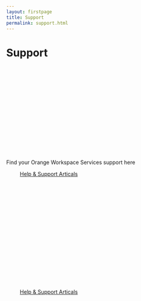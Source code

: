 ```yaml
---
layout: firstpage
title: Support
permalink: support.html
---
```


<style type="text/css">
    .bgimg {
        background-image: url('../images/support-bg.jpg');
        background-position:center bottom 20%;
	    background-size: 100%;
	    background-repeat: no-repeat
    }
    .bgarticles {
        text-align: center;
        border-radius: 15px;
        background-image: url('../images/support-bgarticles.jpg');
        background-position:center;
	    background-size: 100%;
	    background-repeat: no-repeat;
        height: 300px
    }
    .bgdocuments {
        text-align: center;
        border-radius: 15px;
        background-image: url('../images/support-bgdocuments.jpg');
        background-position:center;
	    background-size: 100%;
	    background-repeat: no-repeat;
        height: 300px
    }
    .jumbotron-height {
        height: 300px;
    }
    .col-sm-45 {
        width: 45%
    }
    .col-sm-10 {
        width: 10%
    }
</style>

<div class="jumbotron jumbotron-height bgimg">
    <div class="container">
        <h1>Support</h1>
        <p></p>
        <p></p>
    </div>
</div>

<div class="container">
    <div class="row-nopadding">
        <div class="col-sm-12 text-center">
            <h7>Find your Orange Workspace Services support here</h7>
        </div>
    </div>
</div>

<div class="container">
    <div>
        <div class="col-sm-45 text-center bgarticles">
            <p><a class="btn btn-jumbotron btn-lg" href="{{ "https://docs.orangeworkspaceservices.com" | relative_url }}" target="_blank" role="button">Help & Support Articals</a></p>
        </div>
        <div class="col-sm-10">
            <p></p>
        </div>
        <div class="col-sm-45 text-center bgdocuments">
            <p><a class="btn btn-jumbotron btn-lg" href="{{ "https://docs.orangeworkspaceservices.com" | relative_url }}" target="_blank" role="button">Help & Support Articals</a></p>
        </div>
    </div>
</div>

